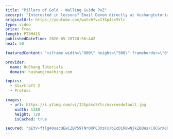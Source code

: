 ```yaml
---
title: "Pillars of Gold - Walling Guide PvZ"
excerpt: "Interested in lessons? Email Devon directly at hushangtutorials@outlook.com ------------------------------------------------------------------------------------------------------- Want to support HuShang Tutorials directly? Patreon is a website where you can contribute a monthly donation that will help"
originalUrl: https://youtube.com/watch?v=I3Sp4sc5Ylc
type: video
price: Free
length: PT3M41S
publishedDateTime: 2020-05-28T20:56:44Z
heat: 50

featuredContent: "<iframe width=\"800\" height=\"500\" frameborder=\"0\" src=\"https://www.youtube.com/embed/I3Sp4sc5Ylc\" allow=\"accelerometer; autoplay; encrypted-media; gyroscope; picture-in-picture\" allowfullscreen></iframe>"

provider:
  name: HuShang Tutorials
  domain: hushangcoaching.com

topics:
  - StarCraft 2
  - Protoss

images:
  - url: https://i.ytimg.com/vi/I3Sp4sc5Ylc/maxresdefault.jpg
    width: 1280
    height: 720
    isCached: true

secured: "pEtV+ftlg4OuacQEwCZBP59TNrOXPC3VzFx/b1cDiR8wNjkZBQWs/CUCGrX8G4GqFKsGIajYl89UDT0A9/rlwFTPhY5TdMksssfUsILQA+496hNyGzJ4OwgcBUYNxRYOyISMB6dAoXPXzHJVr9xIY01FhMKgZpYVQMpmABdFtwVmN+CzRtWbePYUAdX0Qi82eZd5RneGMnrzXFTW386Sz3h13mDHdi8fVW54Y1O92giUm0PuRfDrWhxeEshsx92hbOGTrt7wOYIZjHasEYkiO+vZ2n8caryWhH6B3+9YbBwEJ0WwmpgS9QbIYCFQSUA6tG1Hci1xQ6S0qX9Zn3zKafv+bItV7UaMCLlz43vBMsGGow7etNgqKP8tH/Ca9Z4nYdyEttmo1GaoDi8WQMPhGMynUqZ5JfdL7Vn1Q3U4zVs=;9dEej4GQkBuSs6DvuJ+cWw=="
---
```


